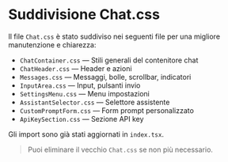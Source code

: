 # Suddivisione Chat.css

Il file `Chat.css` è stato suddiviso nei seguenti file per una migliore manutenzione e chiarezza:

- `ChatContainer.css` — Stili generali del contenitore chat
- `ChatHeader.css` — Header e azioni
- `Messages.css` — Messaggi, bolle, scrollbar, indicatori
- `InputArea.css` — Input, pulsanti invio
- `SettingsMenu.css` — Menu impostazioni
- `AssistantSelector.css` — Selettore assistente
- `CustomPromptForm.css` — Form prompt personalizzato
- `ApiKeySection.css` — Sezione API key

Gli import sono già stati aggiornati in `index.tsx`.

> Puoi eliminare il vecchio `Chat.css` se non più necessario.
